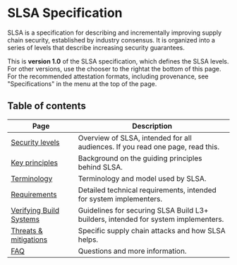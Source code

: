 # SLSA Specification

<div class="subtitle">

SLSA is a specification for describing and incrementally improving supply chain
security, established by industry consensus. It is organized into a series of
levels that describe increasing security guarantees.

</div>

This is **version 1.0** of the SLSA specification, which defines the SLSA
levels. For other versions, use the chooser <span class="hidden md:inline">to
the right</span><span class="md:hidden">at the bottom of this page</span>. For
the recommended attestation formats, including provenance, see "Specifications"
in the menu at the top of the page.

## Table of contents

| Page | Description |
| ---- | --- |
| [Security levels](levels.md) | Overview of SLSA, intended for all audiences. If you read one page, read this. |
| [Key principles](principles.md) | Background on the guiding principles behind SLSA. |
| [Terminology](terminology.md) | Terminology and model used by SLSA. |
| [Requirements](requirements.md) | Detailed technical requirements, intended for system implementers. |
| [Verifying Build Systems](verifying_systems.md) | Guidelines for securing SLSA Build L3+ builders, intended for system implementers. |
| [Threats & mitigations](threats.md) | Specific supply chain attacks and how SLSA helps. |
| [FAQ](faq.md) | Questions and more information. |
